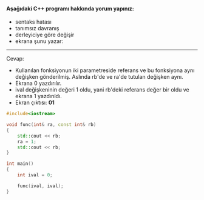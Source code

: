 #### Aşağıdaki C++ programı hakkında yorum yapınız:

+ sentaks hatası
+ tanımsız davranış
+ derleyiciye göre değişir
+ ekrana şunu yazar: 
----
Cevap:
- Kullanılan fonksiyonun iki parametreside referans ve bu fonksiyona aynı değişken gönderilmiş. Aslında rb'de ve ra'de tutulan değişken aynı. 
- Ekrana 0 yazdırılır.
- ival değişkeninin değeri 1 oldu, yani rb'deki referans değer bir oldu ve ekrana 1 yazdırıldı. 
- Ekran çıktısı: **01**
```cpp
#include<iostream>

void func(int& ra, const int& rb) 
{
	std::cout << rb;
	ra = 1;
	std::cout << rb;
}

int main() 
{
	int ival = 0;

	func(ival, ival);
}

```

<!-- [ödev cevabı](www.youtube.com/watch?v=Yo5hIMVW7CM) -->
